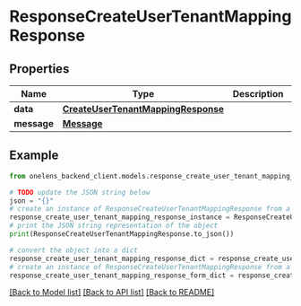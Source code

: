 # ResponseCreateUserTenantMappingResponse


## Properties

Name | Type | Description | Notes
------------ | ------------- | ------------- | -------------
**data** | [**CreateUserTenantMappingResponse**](CreateUserTenantMappingResponse.md) |  | 
**message** | [**Message**](Message.md) |  | [optional] 

## Example

```python
from onelens_backend_client.models.response_create_user_tenant_mapping_response import ResponseCreateUserTenantMappingResponse

# TODO update the JSON string below
json = "{}"
# create an instance of ResponseCreateUserTenantMappingResponse from a JSON string
response_create_user_tenant_mapping_response_instance = ResponseCreateUserTenantMappingResponse.from_json(json)
# print the JSON string representation of the object
print(ResponseCreateUserTenantMappingResponse.to_json())

# convert the object into a dict
response_create_user_tenant_mapping_response_dict = response_create_user_tenant_mapping_response_instance.to_dict()
# create an instance of ResponseCreateUserTenantMappingResponse from a dict
response_create_user_tenant_mapping_response_form_dict = response_create_user_tenant_mapping_response.from_dict(response_create_user_tenant_mapping_response_dict)
```
[[Back to Model list]](../README.md#documentation-for-models) [[Back to API list]](../README.md#documentation-for-api-endpoints) [[Back to README]](../README.md)


